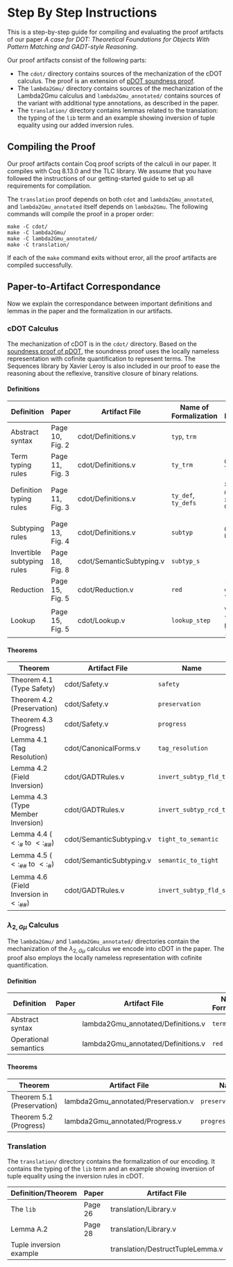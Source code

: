 # Step By Step Instructions

This is a step-by-step guide for compiling and evaluating the proof artifacts of our paper *A case for DOT: Theoretical Foundations for Objects With Pattern Matching and GADT-style Reasoning*.

Our proof artifacts consist of the following parts:

- The `cdot/` directory contains sources of the mechanization of the cDOT calculus.
  The proof is an extension of [pDOT soundness proof](https://github.com/amaurremi/dot-calculus/tree/master/src/extensions/paths).
- The `lambda2Gmu/` directory contains sources of the mechanization of the Lambda2Gmu calculus and `lambda2Gmu_annotated/` contains sources of the variant with additional type annotations, as described in the paper.
- The `translation/` directory contains lemmas related to the translation: the typing of the `lib` term and an example showing inversion of tuple equality using our added inversion rules.

## Compiling the Proof

Our proof artifacts contain Coq proof scripts of the calculi in our paper. It compiles with Coq 8.13.0 and the TLC library. We assume that you have followed the instructions of our getting-started guide to set up all requirements for compilation.

The `translation` proof depends on both `cdot` and `lambda2Gmu_annotated`, and `lambda2Gmu_annotated` itself depends on `lambda2Gmu`. The following commands will compile the proof in a proper order:

```
make -C cdot/
make -C lambda2Gmu/
make -C lambda2Gmu_annotated/
make -C translation/
```

If each of the `make` command exits without error, all the proof artifacts are compiled successfully.

## Paper-to-Artifact Correspondance

Now we explain the correspondance between important definitions and lemmas in the paper and the formalization in our artifacts.

### cDOT Calculus

The mechanization of cDOT is in the `cdot/` directory. Based on the [soundness proof of pDOT](https://github.com/amaurremi/dot-calculus/tree/master/src/extensions/paths), the soundness proof uses the locally nameless representation with cofinite quantification to represent terms. The Sequences library by Xavier Leroy is also included in our proof to ease the reasoning about the reflexive, transitive closure of binary relations.

#### Definitions

| Definition                 | Paper           | Artifact File            | Name of Formalization | Proof Notation                           |
| -------------------------- | --------------- | ------------------------ | --------------------- | ---------------------------------------- |
| Abstract syntax            | Page 10, Fig. 2 | cdot/Definitions.v       | `typ`, `trm`          |                                          |
| Term typing rules          | Page 11, Fig. 3 | cdot/Definitions.v       | `ty_trm`              | `G ⊢ t : T`                              |
| Definition typing rules    | Page 11, Fig. 3 | cdot/Definitions.v       | `ty_def`, `ty_defs`   | `x; bs; G ⊢ d : D`, `x; bs; G ⊢ ds :: T` |
| Subtyping rules            | Page 13, Fig. 4 | cdot/Definitions.v       | `subtyp`              | `G ⊢ T <: U`                             |
| Invertible subtyping rules | Page 18, Fig. 8 | cdot/SemanticSubtyping.v | `subtyp_s`            |                                          |
| Reduction                  | Page 15, Fig. 5 | cdot/Reduction.v         | `red`                 | `(γ, t) ⟼ (γ', t')`                      |
| Lookup                     | Page 15, Fig. 5 | cdot/Lookup.v            | `lookup_step`         | `γ ⟦ p ⤳ t ⟧`, `γ ⟦ p ⤳* t ⟧`            |

#### Theorems

| Theorem                                    | Artifact File            | Name                  |
| ------------------------------------------ | ------------------------ | --------------------- |
| Theorem 4.1 (Type Safety)                  | cdot/Safety.v            | `safety`              |
| Theorem 4.2 (Preservation)                 | cdot/Safety.v            | `preservation`        |
| Theorem 4.3 (Progress)                     | cdot/Safety.v            | `progress`            |
| Lemma 4.1 (Tag Resolution)                 | cdot/CanonicalForms.v    | `tag_resolution`      |
| Lemma 4.2 (Field Inversion)                | cdot/GADTRules.v         | `invert_subtyp_fld_t` |
| Lemma 4.3 (Type Member Inversion)          | cdot/GADTRules.v         | `invert_subtyp_rcd_t` |
| Lemma 4.4 ($<:_{\#}$ to $<:_{\#\#}$)       | cdot/SemanticSubtyping.v | `tight_to_semantic`   |
| Lemma 4.5 ($<:_{\#\#}$ to $<:_{\#}$)       | cdot/SemanticSubtyping.v | `semantic_to_tight`   |
| Lemma 4.6 (Field Inversion in $<:_{\#\#}$) | cdot/GADTRules.v         | `invert_subtyp_fld_s` |

### $\lambda_{2,G\mu}$ Calculus

The `lambda2Gmu/` and `lambda2Gmu_annotated/` directories contain the mechanization of the $\lambda_{2,G\mu}$ calculus we encode into cDOT in the paper. The proof also employs the locally nameless representation with cofinite quantification.

#### Definition

| Definition            | Paper | Artifact File                      | Name of Formalization | Proof Notation |
| --------------------- | ----- | ---------------------------------- | --------------------- | -------------- |
| Abstract syntax       |       | lambda2Gmu_annotated/Definitions.v | `term`                |                |
| Operational semantics |       | lambda2Gmu_annotated/Definitions.v | `red`                 | `e1 --> e2`    |

#### Theorems

| Theorem                    | Artifact File                       | Name               |
| -------------------------- | ----------------------------------- | ------------------ |
| Theorem 5.1 (Preservation) | lambda2Gmu_annotated/Preservation.v | `preservation_thm` |
| Theorem 5.2 (Progress)     | lambda2Gmu_annotated/Progress.v     | `progress_thm`     |

### Translation

The `translation/` directory contains the formalization of our encoding. It contains the typing of the `lib` term and an example showing inversion of tuple equality using the inversion rules in cDOT.

| Definition/Theorem      | Paper   | Artifact File                    | Name                   |
| ----------------------- | ------- | -------------------------------- | ---------------------- |
| The `lib`               | Page 26 | translation/Library.v            | `libTrm`               |
| Lemma A.2               | Page 28 | translation/Library.v            | `libTypes`             |
| Tuple inversion example |         | translation/DestructTupleLemma.v | `destruct_tuple_lemma` |


